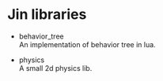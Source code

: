 # Jin libraries    

* behavior_tree  
  An implementation of behavior tree in lua. 

* physics     
  A small 2d physics lib.   
